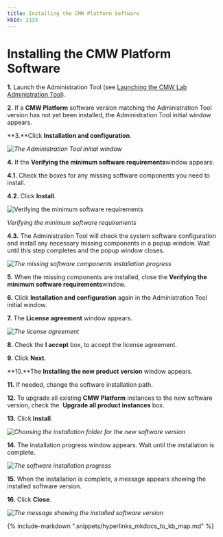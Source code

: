 ```yaml
---
title: Installing the CMW Platform Software
kbId: 2133
---
```



# Installing the CMW Platform Software

**1.** Launch the Administration Tool (see [Launching the CMW Lab Administration Tool](https://kb.cmwlab.com/article.php?id=2132)).

**2.** If a **CMW Platform** software version matching the Administration Tool version has not yet been installed, the Administration Tool initial window appears.

**3.**Click **Installation and configuration**.

_![The Administration Tool initial window](https://kb.cmwlab.com/assets/img_642551e2f33bd.png)_

**4.** If the **Verifying the minimum software requirements**window appears:

**4.1.** Check the boxes for any missing software components you need to install.

**4.2.** Click **Install**.

![Verifying the minimum software requirements](https://kb.cmwlab.com/assets/img_642551b934000.png)

*Verifying the minimum software requirements*

**4.3.** The Administration Tool will check the system software configuration and install any necessary missing components in a popup window. Wait until this step completes and the popup window closes.

_![The missing software components installation progress](https://kb.cmwlab.com/assets/img_642435cf53120.png)_

**5.** When the missing components are installed, close the **Verifying the minimum software requirements**window.

**6.** Click **Installation and configuration** again in the Administration Tool initial window.

**7.** The **License agreement** window appears.

_![The license agreement](https://kb.cmwlab.com/assets/img_642551992c1e7.png)_

**8.** Check the  **I accept** box, to accept the license agreement.

**9.** Click **Next**.

**10.**The **Installing the new product version** window appears.

**11.** If needed, change the software installation path.

**12.** To upgrade all existing **CMW Platform** instances to the new software version, check the   **Upgrade all product instances** box.

**13.** Click **Install**.

_![Choosing the installation folder for the new software version](https://kb.cmwlab.com/assets/img_6425516654f4d.png)_

**14.** The installation progress window appears. Wait until the installation is complete.

_![The software installation progress](https://kb.cmwlab.com/assets/img_64243c57a0c8d.png)_

**15.** When the installation is complete, a message appears showing the installed software version.

**16.** Click **Close**.

_![The message showing the installed software version](https://kb.cmwlab.com/assets/img_6425512046336.png)_

{% include-markdown ".snippets/hyperlinks_mkdocs_to_kb_map.md" %}
